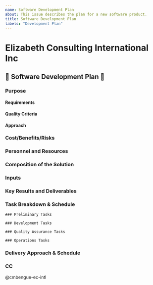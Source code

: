 ```yaml
---
name: Software Development Plan
about: This issue describes the plan for a new software product.
title: Software Development Plan
labels: "Development Plan"
---
```

# Elizabeth Consulting International Inc
## 📜 Software Development Plan 📜
### Purpose
<!-- State the purpose of this software product. What are the overall goals and objectives? -->


#### Requirements
<!-- Requirements of the solution. -->


#### Quality Criteria
<!-- A quantitative statement of the solution’s specifications. -->


#### Approach
<!-- How will you solve the associated problem? -->


### Cost/Benefits/Risks
<!-- Analyze the cost/benefits/risks associated with the proposal. -->


### Personnel and Resources
<!-- List the resources and personnel required to implement the Proposal. 
Lead: 
Support:
Reviewers:
Other Stakeholders:
-->


### Composition of the Solution
<!-- Describe the main components of the software solution. -->


### Inputs
<!-- Describe the inputs to the software solution. -->


### Key Results and Deliverables
<!-- Describe the key results, deliverables, quality expectations, and performance metrics. -->


### Task Breakdown & Schedule
<!-- A preliminary list of PRs and a preliminary timeline of PRs, milestones, and key results. -->


```[tasklist]
### Preliminary Tasks
```


```[tasklist]
### Development Tasks
```


```[tasklist]
### Quality Assurance Tasks
```


```[tasklist]
### Operations Tasks
```


### Delivery Approach & Schedule
<!-- Estimate the delivery of interim products and the final product.  
- Delivery Date: YYYY-MM-DD
-->


### CC
@cmbengue-ec-intl
